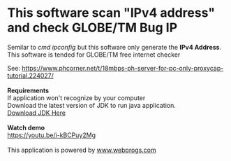<h1>This software scan "IPv4 address" and check GLOBE/TM Bug IP</h1>

<p>
	Semilar to <i>cmd ipconfig</i> but this software only generate the <strong>IPv4 Address</strong>. This software is tended for GLOBE/TM free internet checker
</p>
See: <a href="https://www.phcorner.net/t/18mbps-ph-server-for-pc-only-proxycap-tutorial.224027/" target="_blank">https://www.phcorner.net/t/18mbps-ph-server-for-pc-only-proxycap-tutorial.224027/</a>
<br>
<br>
<strong>Requirements</strong>
<br>
If application won't recognize by your computer
<br>
Download the latest version of JDK to run java application.
<br>
<a href="http://www.oracle.com/technetwork/java/javase/downloads/jdk8-downloads-2133151.html">Download JDK Here</a>
<br>
<br>
<strong>Watch demo</strong>
<br>
<a href="https://youtu.be/i-kBCPuy2Mg">https://youtu.be/i-kBCPuy2Mg</a>
<br>
<br>
This application is powered by <a href="http://www.webprogs.com">www.webprogs.com</a>
<br>